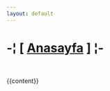 ```yaml
---
layout: default
---
```



<h1>-¦ [ <a style="text-decoration:underline;" href="{{ site.url }}">Anasayfa</a> ] ¦-</h1>

&nbsp;

{{content}}